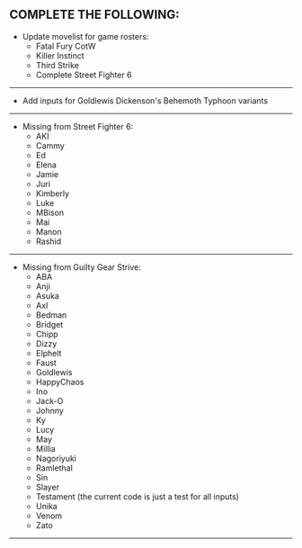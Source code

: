 COMPLETE THE FOLLOWING:
-----------------------------------

- Update movelist for game rosters:
    - Fatal Fury CotW 
    - Killer Instinct 
    - Third Strike
    - Complete Street Fighter 6
-----------------------------------
- Add inputs for Goldlewis Dickenson's Behemoth Typhoon variants
-----------------------------------

- Missing from Street Fighter 6:
    - AKI
    - Cammy
    - Ed
    - Elena
    - Jamie
    - Juri
    - Kimberly
    - Luke
    - MBison
    - Mai
    - Manon
    - Rashid
-----------------------------------

- Missing from Guilty Gear Strive:
    - ABA 
    - Anji 
    - Asuka 
    - Axl 
    - Bedman
    - Bridget
    - Chipp
    - Dizzy
    - Elphelt
    - Faust
    - Goldlewis
    - HappyChaos
    - Ino
    - Jack-O
    - Johnny
    - Ky
    - Lucy
    - May
    - Millia
    - Nagoriyuki
    - Ramlethal
    - Sin
    - Slayer
    - Testament (the current code is just a test for all inputs)
    - Unika
    - Venom
    - Zato
-----------------------------------
